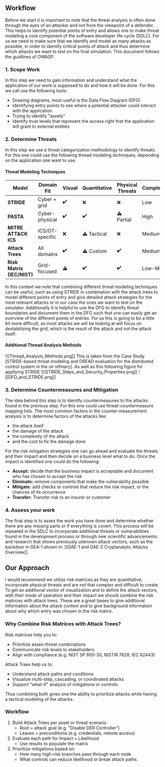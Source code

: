 ## Workflow
Before we start it is important to note that the threat analysis is often done through the eyes of an attacker and not from the viewpoint of a defender. This helps to identify potential points of entry and allows one to make threat modeling a core component of the software developer life cycle (SDLC). For us we need to make sure that we identify and model as many attacks as possible, in order to identify critical points of attack and thus determine which attacks we want to test on the final simulation. This document follows the guidlines of OWASP.
### 1. Scope Work
In this step we need to gain information and understand what the application of our work is supposed to do and how it will be done. For this we call use the following tools:
- Drawing diagrams, most useful is the Data Flow Diagram (DFG)
- Identifying entry points to see where a potential attacker could interact with the application
- Trying to identify "assets"
- Identify trust levels that represent the access right that the application will grant to external entities
### 2. Determine Threats
In this step we use a threat categorization methodology to identify threats. For this one could use the following thread modeling techniques, depending on the application one want to use.
#### Threat Modeling Techniques

| Model                      | Domain Fit      | Visual | Quantitative | Physical Threats | Complexity | Tool Support      |
| -------------------------- | --------------- | ------ | ------------ | ---------------- | ---------- | ----------------- |
| **STRIDE**                 | Cyber + grid    | ✔️     | ❌            | ❌                | Low        | Microsoft TMT     |
| **PASTA**                  | Cyber-physical  | ✔️     | ✔️           | ⚠️ Partial       | High       | Manual / Custom   |
| **MITRE ATT&CK ICS**       | ICS/OT-specific | ❌      | ⚠️ Tactical  | ❌                | Medium     | ATT&CK Navigator  |
| **Attack Trees**           | All domains     | ✔️     | ⚠️ Custom    | ✔️               | Medium     | Tree tools, paper |
| **Risk Matrix (IEC/NIST)** | Grid-focused    | ⚠️     | ✔️           | ✔️               | Low-Med    | Compliance tools  |
In this context we note that combining different threat modeling techniques can be useful, such as using STRIDE in combination with the attack trees to model different points of entry and give detailed attack strategies for the most relevant attacks or in our case the ones we want to test on the simulator. Additionally it is helpful to use the DFG to identify threat boundaries and document them in the DFG such that one can easily get an overview of the different points of entries. For us this is going to be a little bit more difficult, as most attacks we will be looking at will focus on destabilizing the grid, which is the result of the attack and not the attack itself. 

#### Additional Thread Analysis Methods
![[Thread_Analysis_Methods.png]]
This is taken from the Case Study [STRIDE-based threat modeling and DREAD evaluation for the distributed control system in the oil refinery]. As well as this following figure for appllying STRIDE
![[STRIDE_Steps_and_Security_Properties.png]]
![[DFD_and_STRIDE.png]]

### 3. Determine Countermeasures and Mitigation
The idea behind this step is to identify countermeasures to the attacks found in the previous step. For this one could use threat-countermeasure mapping lists. The most common factors in the counter-measurement analysis is to determine factors of the attacks like:
- the attack itself
- the damage of the attack
- the complexity of the attack
- and the cost to fix the damage done

For the risk mitigation strategies one can go ahead and evaluate the threats and their impact and then decide on a business level what to do. Once the impact is identified one could do the following:
- **Accept:** decide that the business impact is acceptable and document who has chosen to accept the risk
- **Eliminate:** remove components that make the vulnerability possible
- **Mitigate:** add checks or controls that reduce the risk impact, or the chances of its occurrence
- **Transfer:** Transfer risk to an insurer or customer

### 4. Assess your work
The final step is to asses the work you have done and determine whether there are any missing parts or if everything is covert. This process will be repeated in the SDLC to incorporate additional threats or vulnerabilities found in the development process or through new scientific advancements and research that shows previously unknown attack vectors, such as the backdoor in GEA-1 shown in: [[GAE-1 and GAE-2 Cryptanalytic Attacks Overview]].


## Our Approach
I would recommend we utilize risk matrices as they are quantitative, incorporate physical threats and are not that complex and difficult to create. To get an additional vector of visualization and to define the attack vectors, with their mode of operation and their impact we should combine the risk matrices with attack trees. These are a great bases to give additional information about the attack context and to give background information about why which entry was chosen in the risk matrix.

### Why Combine Risk Matrices with Attack Trees?
Risk matrices help you to:
- Prioritize asses-threat combinations
- Communicate risk levels to stakeholders
- Align with compliance (e.g. NIST SP 800-30, NISTIR 7628, IEC 62443)

Attack Trees help us to:
- Understand attack paths and conditions
- Visualize multi-step, cascading, or coordinated attacks
- Support "what-if" analysis of mitigations or controls

Thus combining both gives one the ability to prioritize attacks while having a tactical modeling of the attacks.

### Workflow
1. Build Attack Trees per asset or threat scenario
	- Root = attack goal (e.g. "Disable DER Controller")
	- Leaves = preconditions (e.g. credentials, remote access)
2. Evaluate each path for Impact + Likelihood
	- Use results to populate the matrix
3. Prioritize mitigations based on:
	- How many high-risk branches pass through each node
	- What controls can reduce likelihood or break attack paths

